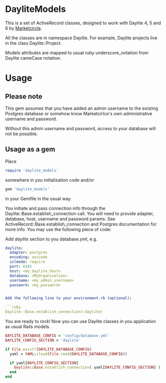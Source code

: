 DayliteModels
=============

This is a set of ActiveRecord classes, designed to work with Daylite 4, 5 and 6 by [Marketcircle](http://www.marketcircle.com).

All the classes are in namespace Daylite. For example, Daylite projects live in the class Daylite::Project.

Models attributes are mapped to usual ruby underscore_notation from Daylite cameCase notation.

Usage
=======

Please note
-----------
This gem assumes that you have added an admin username to the existing Postgres database or somehow know Marketcirlce's own administrative username and password.

Without this admin username and password, access to your database will not be possible.


Usage as a gem
-----------------------------

Place

```ruby
require 'daylite_models'
```

somewhere in you initialization code and/or

```ruby
gem 'daylite_models'
```

in your Gemfile in the usual way.

You initiate and pass connection info through the Daylite::Base.establish_connection call. You will need to provide adapter, database, host, username and password params. See ActiveRecord::Base.establish_connection and Postgres documentation for more info. You may use the following piece of code:

Add _daylite_ section to you database.yml, e.g.

```yaml
daylite:
  adapter: postgres
  encoding: unicode
  sslmode: require
  port: 6181
  host: <my_daylite_host>
  database: <MyOrganization>
  username: <my_admin_username>
  password: <my_password>


Add the following line to your environment.rb (optional):

```ruby
Daylite::Base.establish_connection(:daylite)
```

You are ready to rock! Now you can use Daylite classes in you application as usual Rails models.

```ruby
DAYLITE_DATABASE_CONFIG = 'config/database.yml'
DAYLITE_CONFIG_SECTION = 'daylite'

if File.exist?(DAYLITE_DATABASE_CONFIG)
  yaml = YAML::load(File.read(DAYLITE_DATABASE_CONFIG))

  if yaml[DAYLITE_CONFIG_SECTION]
    Daylite::Base.establish_connection( yaml[DAYLITE_CONFIG_SECTION] )
  end
end
```
